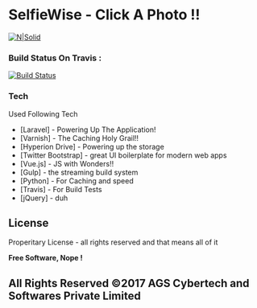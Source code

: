 # SelfieWise - Click A Photo !! 
[![N|Solid](https://i0.wp.com/wp.laravel-news.com/wp-content/uploads/2017/01/laravel-5.4.jpg?resize=2200%2C1125)](https://nodesource.com/products/nsolid)

### Build Status On Travis : 
[![Build Status](https://travis-ci.org/thedesignable/selfiewise.svg?branch=master)](https://travis-ci.org/thedesignable/selfiewise)

### Tech

Used Following Tech

* [Laravel] - Powering Up The Application!
* [Varnish] - The Caching Holy Grail!!
* [Hyperion Drive] - Powering up the storage
* [Twitter Bootstrap] - great UI boilerplate for modern web apps
* [Vue.js] - JS with Wonders!!
* [Gulp] - the streaming build system
* [Python] - For Caching and speed
* [Travis] - For Build Tests
* [jQuery] - duh


License
----

Properitary License - all rights reserved and that means all of it


**Free Software, Nope !**

All Rights Reserved &copy;2017 AGS Cybertech and Softwares Private Limited
----